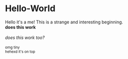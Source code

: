 # Hello-World
Hello it's a me!
This is a strange and interesting beginning.
<br><b> does this work </b></br>
<br><i> does this work too? </i></br>
<br><sub> omg tiny </sub></br>
<sup> hehexd it's on top </sup></br>

